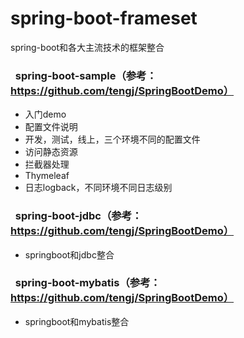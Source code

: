 # spring-boot-frameset
spring-boot和各大主流技术的框架整合
###   spring-boot-sample（参考：https://github.com/tengj/SpringBootDemo）
 - 入门demo
 - 配置文件说明
 - 开发，测试，线上，三个环境不同的配置文件
 - 访问静态资源  
 - 拦截器处理
 - Thymeleaf 
 - 日志logback，不同环境不同日志级别

###   spring-boot-jdbc（参考：https://github.com/tengj/SpringBootDemo）
 - springboot和jdbc整合

###   spring-boot-mybatis（参考：https://github.com/tengj/SpringBootDemo）
 - springboot和mybatis整合
